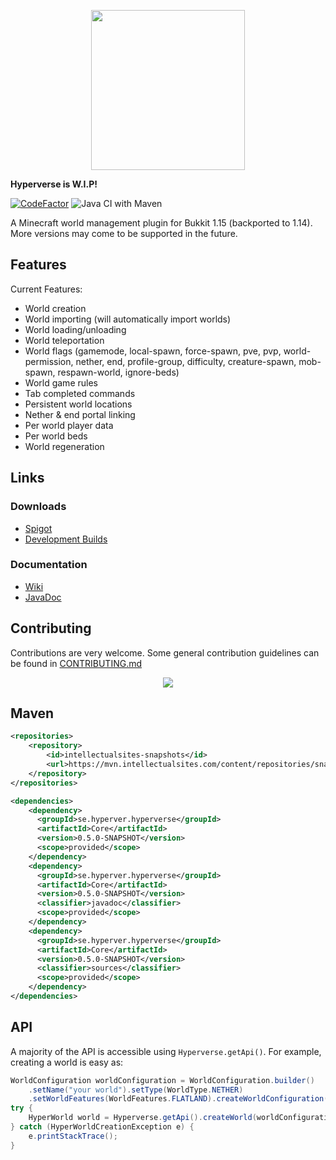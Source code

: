 <p align="center">
    <img height="256px" width="246px" src="https://plotsquared.com/assets/img/LogoMoonv2.png">
</p>

**Hyperverse is W.I.P!**

[![CodeFactor](https://www.codefactor.io/repository/github/sauilitired/hyperverse/badge)](https://www.codefactor.io/repository/github/sauilitired/hyperverse) ![Java CI with Maven](https://github.com/Sauilitired/Hyperverse/workflows/Java%20CI%20with%20Maven/badge.svg)

A Minecraft world management plugin for Bukkit 1.15 (backported to 1.14).
More versions may come to be supported in the future.

## Features

Current Features:
- World creation 
- World importing (will automatically import worlds)
- World loading/unloading
- World teleportation
- World flags (gamemode, local-spawn, force-spawn, 
pve, pvp, world-permission, nether, end, profile-group, difficulty, creature-spawn, mob-spawn, respawn-world, ignore-beds)
- World game rules
- Tab completed commands
- Persistent world locations
- Nether & end portal linking
- Per world player data
- Per world beds
- World regeneration

## Links


### Downloads
- [Spigot](https://www.spigotmc.org/resources/hyperverse-w-i-p.77550/)
- [Development Builds](https://ci.athion.net/job/Hyperverse/)

### Documentation
- [Wiki](https://wiki.intellectualsites.com/hyperverse/home)
- [JavaDoc](https://plotsquared.com/docs/hyperverse/)

## Contributing

Contributions are very welcome. Some general contribution
guidelines can be found in [CONTRIBUTING.md](https://github.com/Sauilitired/Hyperverse/blob/master/CONTRIBUTING.md)


<p align="center">
<img src="https://bstats.org/signatures/bukkit/Hyperverse.svg" />
</p>

## Maven

```xml
<repositories>
    <repository>
        <id>intellectualsites-snapshots</id>
        <url>https://mvn.intellectualsites.com/content/repositories/snapshots</url>
    </repository>
</repositories>

<dependencies>
    <dependency>
      <groupId>se.hyperver.hyperverse</groupId>
      <artifactId>Core</artifactId>
      <version>0.5.0-SNAPSHOT</version>
      <scope>provided</scope>
    </dependency>
    <dependency>
      <groupId>se.hyperver.hyperverse</groupId>
      <artifactId>Core</artifactId>
      <version>0.5.0-SNAPSHOT</version>
      <classifier>javadoc</classifier>
      <scope>provided</scope>
    </dependency>
    <dependency>
      <groupId>se.hyperver.hyperverse</groupId>
      <artifactId>Core</artifactId>
      <version>0.5.0-SNAPSHOT</version>
      <classifier>sources</classifier>
      <scope>provided</scope>
    </dependency>
</dependencies>
```

## API

A majority of the API is accessible using `Hyperverse.getApi()`. For example, creating
a world is easy as:

```java
WorldConfiguration worldConfiguration = WorldConfiguration.builder()
    .setName("your world").setType(WorldType.NETHER)
    .setWorldFeatures(WorldFeatures.FLATLAND).createWorldConfiguration();
try {
    HyperWorld world = Hyperverse.getApi().createWorld(worldConfiguration);
} catch (HyperWorldCreationException e) {
    e.printStackTrace();
}
```
